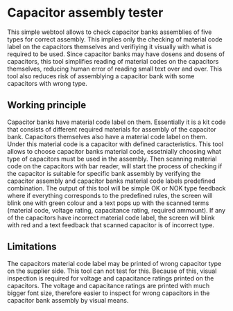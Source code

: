 # Capacitor assembly tester

This simple webtool allows to check capacitor banks assemblies of five types for correct assembly.
This implies only the checking of material code label on the capacitors themselves and verifiying
it visually with what is required to be used. Since capacitor banks may have dosens and dosens of
capacitors, this tool simplifies reading of material codes on the capacitors themselves, reducing
human error of reading small text over and over. This tool also reduces risk of assemblying a
capacitor bank with some capacitors with wrong type.  

## Working principle

Capacitor banks have material code label on them. Essentially it is a kit code that consists of
different required materials for assembly of the capacitor bank. Capacitors themselves also have
a material code label on them. Under this material code is a capacitor with defined caracteristics.
This tool allows to choose capacitor banks material code, essetnially choosing what type of capacitors
must be used in the assembly. Then scanning material code on the capacitors with bar reader, will
start the process of checking if the capacitor is suitable for specific bank assembly by verifying
the capacitor assembly and capacitor banks material code labels predefined combination. The output
of this tool will be simple OK or NOK type feedback where if everything corresponds to the predefined
rules, the screen will blink one with green colour and a text pops up with the scanned terms (material
code, voltage rating, capacitance rating, required ammount). If any of the capacitors have incorrect
material code label, the screen will blink with red and a text feedback that scanned capacitor is of
incorrect type.

## Limitations

The capacitors material code label may be printed of wrong capacitor type on the supplier side.
This tool can not test for this. Because of this, visual inspection is required for voltage and
capacitance ratings printed on the capacitors. The voltage and capacitance ratings are printed
with much bigger font size, therefore easier to inspect for wrong capacitors in the capacitor
bank assembly by visual means.
